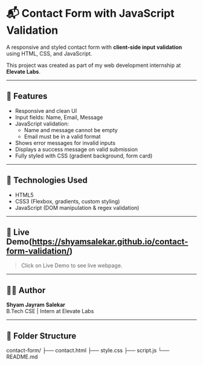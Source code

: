 # 📬 Contact Form with JavaScript Validation

A responsive and styled contact form with **client-side input validation** using HTML, CSS, and JavaScript.

This project was created as part of my web development internship at **Elevate Labs**.

---

## 🚀 Features

- Responsive and clean UI
- Input fields: Name, Email, Message
- JavaScript validation:
  - Name and message cannot be empty
  - Email must be in a valid format
- Shows error messages for invalid inputs
- Displays a success message on valid submission
- Fully styled with CSS (gradient background, form card)

---

## 🧪 Technologies Used

- HTML5
- CSS3 (Flexbox, gradients, custom styling)
- JavaScript (DOM manipulation & regex validation)

---

## 🔗 Live Demo(https://shyamsalekar.github.io/contact-form-validation/)

> Click on Live Demo to see live webpage.

---

## 🧑‍💻 Author

**Shyam Jayram Salekar**  
B.Tech CSE | Intern at Elevate Labs

---

## 📁 Folder Structure

contact-form/
├── contact.html
├── style.css
├── script.js
└── README.md
